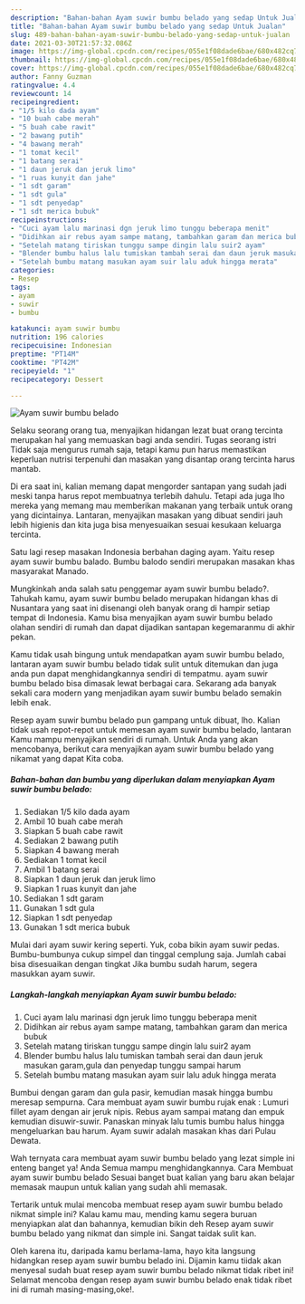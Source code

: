 ```yaml
---
description: "Bahan-bahan Ayam suwir bumbu belado yang sedap Untuk Jualan"
title: "Bahan-bahan Ayam suwir bumbu belado yang sedap Untuk Jualan"
slug: 489-bahan-bahan-ayam-suwir-bumbu-belado-yang-sedap-untuk-jualan
date: 2021-03-30T21:57:32.086Z
image: https://img-global.cpcdn.com/recipes/055e1f08dade6bae/680x482cq70/ayam-suwir-bumbu-belado-foto-resep-utama.jpg
thumbnail: https://img-global.cpcdn.com/recipes/055e1f08dade6bae/680x482cq70/ayam-suwir-bumbu-belado-foto-resep-utama.jpg
cover: https://img-global.cpcdn.com/recipes/055e1f08dade6bae/680x482cq70/ayam-suwir-bumbu-belado-foto-resep-utama.jpg
author: Fanny Guzman
ratingvalue: 4.4
reviewcount: 14
recipeingredient:
- "1/5 kilo dada ayam"
- "10 buah cabe merah"
- "5 buah cabe rawit"
- "2 bawang putih"
- "4 bawang merah"
- "1 tomat kecil"
- "1 batang serai"
- "1 daun jeruk dan jeruk limo"
- "1 ruas kunyit dan jahe"
- "1 sdt garam"
- "1 sdt gula"
- "1 sdt penyedap"
- "1 sdt merica bubuk"
recipeinstructions:
- "Cuci ayam lalu marinasi dgn jeruk limo tunggu beberapa menit"
- "Didihkan air rebus ayam sampe matang, tambahkan garam dan merica bubuk"
- "Setelah matang tiriskan tunggu sampe dingin lalu suir2 ayam"
- "Blender bumbu halus lalu tumiskan tambah serai dan daun jeruk masukan garam,gula dan penyedap tunggu sampai harum"
- "Setelah bumbu matang masukan ayam suir lalu aduk hingga merata"
categories:
- Resep
tags:
- ayam
- suwir
- bumbu

katakunci: ayam suwir bumbu 
nutrition: 196 calories
recipecuisine: Indonesian
preptime: "PT14M"
cooktime: "PT42M"
recipeyield: "1"
recipecategory: Dessert

---
```



![Ayam suwir bumbu belado](https://img-global.cpcdn.com/recipes/055e1f08dade6bae/680x482cq70/ayam-suwir-bumbu-belado-foto-resep-utama.jpg)

Selaku seorang orang tua, menyajikan hidangan lezat buat orang tercinta merupakan hal yang memuaskan bagi anda sendiri. Tugas seorang istri Tidak saja mengurus rumah saja, tetapi kamu pun harus memastikan keperluan nutrisi terpenuhi dan masakan yang disantap orang tercinta harus mantab.

Di era  saat ini, kalian memang dapat mengorder santapan yang sudah jadi meski tanpa harus repot membuatnya terlebih dahulu. Tetapi ada juga lho mereka yang memang mau memberikan makanan yang terbaik untuk orang yang dicintainya. Lantaran, menyajikan masakan yang dibuat sendiri jauh lebih higienis dan kita juga bisa menyesuaikan sesuai kesukaan keluarga tercinta. 

Satu lagi resep masakan Indonesia berbahan daging ayam. Yaitu resep ayam suwir bumbu balado. Bumbu balodo sendiri merupakan masakan khas masyarakat Manado.

Mungkinkah anda salah satu penggemar ayam suwir bumbu belado?. Tahukah kamu, ayam suwir bumbu belado merupakan hidangan khas di Nusantara yang saat ini disenangi oleh banyak orang di hampir setiap tempat di Indonesia. Kamu bisa menyajikan ayam suwir bumbu belado olahan sendiri di rumah dan dapat dijadikan santapan kegemaranmu di akhir pekan.

Kamu tidak usah bingung untuk mendapatkan ayam suwir bumbu belado, lantaran ayam suwir bumbu belado tidak sulit untuk ditemukan dan juga anda pun dapat menghidangkannya sendiri di tempatmu. ayam suwir bumbu belado bisa dimasak lewat berbagai cara. Sekarang ada banyak sekali cara modern yang menjadikan ayam suwir bumbu belado semakin lebih enak.

Resep ayam suwir bumbu belado pun gampang untuk dibuat, lho. Kalian tidak usah repot-repot untuk memesan ayam suwir bumbu belado, lantaran Kamu mampu menyajikan sendiri di rumah. Untuk Anda yang akan mencobanya, berikut cara menyajikan ayam suwir bumbu belado yang nikamat yang dapat Kita coba.

<!--inarticleads1-->

##### Bahan-bahan dan bumbu yang diperlukan dalam menyiapkan Ayam suwir bumbu belado:

1. Sediakan 1/5 kilo dada ayam
1. Ambil 10 buah cabe merah
1. Siapkan 5 buah cabe rawit
1. Sediakan 2 bawang putih
1. Siapkan 4 bawang merah
1. Sediakan 1 tomat kecil
1. Ambil 1 batang serai
1. Siapkan 1 daun jeruk dan jeruk limo
1. Siapkan 1 ruas kunyit dan jahe
1. Sediakan 1 sdt garam
1. Gunakan 1 sdt gula
1. Siapkan 1 sdt penyedap
1. Gunakan 1 sdt merica bubuk


Mulai dari ayam suwir kering seperti. Yuk, coba bikin ayam suwir pedas. Bumbu-bumbunya cukup simpel dan tinggal cemplung saja. Jumlah cabai bisa disesuaikan dengan tingkat Jika bumbu sudah harum, segera masukkan ayam suwir. 

<!--inarticleads2-->

##### Langkah-langkah menyiapkan Ayam suwir bumbu belado:

1. Cuci ayam lalu marinasi dgn jeruk limo tunggu beberapa menit
1. Didihkan air rebus ayam sampe matang, tambahkan garam dan merica bubuk
1. Setelah matang tiriskan tunggu sampe dingin lalu suir2 ayam
1. Blender bumbu halus lalu tumiskan tambah serai dan daun jeruk masukan garam,gula dan penyedap tunggu sampai harum
1. Setelah bumbu matang masukan ayam suir lalu aduk hingga merata


Bumbui dengan garam dan gula pasir, kemudian masak hingga bumbu meresap sempurna. Cara membuat ayam suwir bumbu rujak enak : Lumuri fillet ayam dengan air jeruk nipis. Rebus ayam sampai matang dan empuk kemudian disuwir-suwir. Panaskan minyak lalu tumis bumbu halus hingga mengeluarkan bau harum. Ayam suwir adalah masakan khas dari Pulau Dewata. 

Wah ternyata cara membuat ayam suwir bumbu belado yang lezat simple ini enteng banget ya! Anda Semua mampu menghidangkannya. Cara Membuat ayam suwir bumbu belado Sesuai banget buat kalian yang baru akan belajar memasak maupun untuk kalian yang sudah ahli memasak.

Tertarik untuk mulai mencoba membuat resep ayam suwir bumbu belado nikmat simple ini? Kalau kamu mau, mending kamu segera buruan menyiapkan alat dan bahannya, kemudian bikin deh Resep ayam suwir bumbu belado yang nikmat dan simple ini. Sangat taidak sulit kan. 

Oleh karena itu, daripada kamu berlama-lama, hayo kita langsung hidangkan resep ayam suwir bumbu belado ini. Dijamin kamu tiidak akan menyesal sudah buat resep ayam suwir bumbu belado nikmat tidak ribet ini! Selamat mencoba dengan resep ayam suwir bumbu belado enak tidak ribet ini di rumah masing-masing,oke!.

